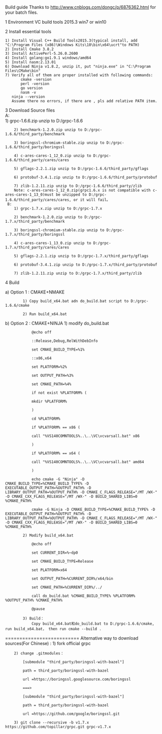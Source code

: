 Build guide
Thanks to http://www.cnblogs.com/dongc/p/6876362.html for your batch files.

1  Environment 
   VC build tools 2015.3
   win7 or  win10

2  Install essential tools  

    1) Install Visual C++ Build Tools2015.3(typical install, add "C:\Program Files (x86)\Windows Kits\10\bin\x64\ucrt"to PATH)
    2) Install Cmake 3.8.2
    3) Install ActivePerl-5.26.0.2600
    4) Install golang:go1.9.1 windows/amd64
    5) Install nasm:2.13.01
    6) Download Ninja v1.8.2, unzip it, put "ninja.exe" in "C:\Program Files\CMake\bin"
    7) Verify all of them are proper installed with following commands:
           cmake -version
           perl -version
           go version
           nasm -v
	   ninja --version
       Assume there no errors, if there are , pls add relative PATH item. 

3 Download Source files   
	A:   
		1) grpc-1.6.6.zip unzip to D:/grpc-1.6.6

		2) benchmark-1.2.0.zip unzip to D:/grpc-1.6.6/third_party/benchmark

		3) boringssl-chromium-stable.zip unzip to D:/grpc-1.6.6/third_party/boringssl 

		4) c-ares-cares-1_12_0.zip unzip to D:/grpc-1.6.6/third_party/cares/cares

		5) gflags-2.2.1.zip unzip to D:/grpc-1.6.6/third_party/gflags

		6) protobuf-3.4.1.zip unzip to D:/grpc-1.6.6/third_party/protobuf

		7) zlib-1.2.11.zip unzip to D:/grpc-1.6.6/third_party/zlib
        Note: c-ares-cares-1_12_0.zip(grpc1.6.x is not compatible with c-ares-cares-1_13_0)must be unzipped to D:/grpc-   1.6.6/third_party/cares/cares, or it will fail。
     B:   
		1) grpc-1.7.x.zip unzip to D:/grpc-1.7.x

		2) benchmark-1.2.0.zip unzip to D:/grpc-1.7.x/third_party/benchmark

		3) boringssl-chromium-stable.zip unzip to D:/grpc-1.7.x/third_party/boringssl 

		4) c-ares-cares-1_13_0.zip unzip to D:/grpc-1.7.x/third_party/cares/cares

		5) gflags-2.2.1.zip unzip to D:/grpc-1.7.x/third_party/gflags

		6) protobuf-3.4.1.zip unzip to D:/grpc-1.7.x/third_party/protobuf

		7) zlib-1.2.11.zip unzip to D:/grpc-1.7.x/third_party/zlib      
4  Build 

   a) Option 1 : CMAKE+NMAKE

			1) Copy build_x64.bat adn do_build.bat script to D:/grpc-1.6.6/cmake 

            2) Run build_x64.bat

   b) Option 2 : CMAKE+NINJA
            1)  modify do_build.bat

				@echo off

				::Release,Debug,RelWithDebInfo

				set CMAKE_BUILD_TYPE=%1%

				::x86,x64

				set PLATFORM=%2%

				set OUTPUT_PATH=%3%

				set CMAKE_PATH=%4%

				if not exist %PLATFORM% (

				mkdir %PLATFORM%

				)

				cd %PLATFORM%

				if %PLATFORM% == x86 (

				call "%VS140COMNTOOLS%..\..\VC\vcvarsall.bat" x86

				)

				if %PLATFORM% == x64 (

				call "%VS140COMNTOOLS%..\..\VC\vcvarsall.bat" amd64

				)

				echo cmake -G "Ninja" -D CMAKE_BUILD_TYPE=%CMAKE_BUILD_TYPE% -D EXECUTABLE_OUTPUT_PATH=%OUTPUT_PATH% -D LIBRARY_OUTPUT_PATH=%OUTPUT_PATH% -D CMAKE_C_FLAGS_RELEASE="/MT /WX-" -D CMAKE_CXX_FLAGS_RELEASE="/MT /WX-" -D BUILD_SHARED_LIBS=0 %CMAKE_PATH%

				cmake -G Ninja -D CMAKE_BUILD_TYPE=%CMAKE_BUILD_TYPE% -D EXECUTABLE_OUTPUT_PATH=%OUTPUT_PATH% -D LIBRARY_OUTPUT_PATH=%OUTPUT_PATH% -D CMAKE_C_FLAGS_RELEASE="/MT /WX-" -D CMAKE_CXX_FLAGS_RELEASE="/MT /WX-" -D BUILD_SHARED_LIBS=0 %CMAKE_PATH%

			2) Modify build_x64.bat

				@echo off

				set CURRENT_DIR=%~dp0

				set CMAKE_BUILD_TYPE=Release

				set PLATFORM=x64

				set OUTPUT_PATH=%CURRENT_DIR%/x64/bin

				set CMAKE_PATH=%CURRENT_DIR%/../

				call do_build.bat %CMAKE_BUILD_TYPE% %PLATFORM% %OUTPUT_PATH% %CMAKE_PATH%

				@pause

			3) Build：
				Copy build_x64.bat和do_build.bat to D:/grpc-1.6.6/cmake, run build_x64.bat， then run cmake --build .



==========================
Alternative way to download sources(For Chinese) :
		1) fork official grpc

		2) change .gitmodules：

			[submodule "third_party/boringssl-with-bazel"]

			path = third_party/boringssl-with-bazel

			url =https://boringssl.googlesource.com/boringssl

			===>

			[submodule "third_party/boringssl-with-bazel"]

			path = third_party/boringssl-with-bazel

			url =https://github.com/google/boringssl.git

		3) git clone --recursive -b v1.7.x https://github.com/topillar/grpc.git grpc-v1.7.x
